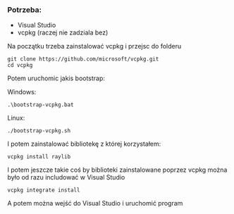 ### Potrzeba:
- Visual Studio
- vcpkg (raczej nie zadziala bez)

Na początku trzeba zainstalować vcpkg i przejsc do folderu
```
git clone https://github.com/microsoft/vcpkg.git
cd vcpkg
```

Potem uruchomic jakis bootstrap:

Windows:
```
.\bootstrap-vcpkg.bat
```

Linux:
```
./bootstrap-vcpkg.sh
```

I potem zainstalować bibliotekę z której korzystałem:
```
vcpkg install raylib
```

I potem jeszcze takie coś by biblioteki zainstalowane poprzez vcpkg można było od razu includować w Visual Studio
```
vcpkg integrate install
```

A potem można wejść do Visual Studio i uruchomić program
